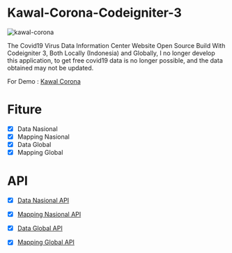 # Kawal-Corona-Codeigniter-3
![kawal-corona](https://user-images.githubusercontent.com/48532204/172811169-4b9a458f-37d9-46c6-b5d0-b4f66ec3a2d8.png)

The Covid19 Virus Data Information Center Website Open Source Build With Codeigniter 3, Both Locally (Indonesia) and Globally,
I no longer develop this application, to get free covid19 data is no longer possible, and the data obtained may not be updated.

For Demo : [Kawal Corona](https://kawalcorona19.herokuapp.com/)

# Fiture
- [x] Data Nasional
- [x] Mapping Nasional
- [x] Data Global
- [x] Mapping Global

# API
- [x] [Data Nasional API](https://dekontaminasi.com/api/id/covid19/stats)
- [x] [Mapping Nasional API](https://lintangwisesa.github.io/Indonesia-Covid19-Maps/data/provinsi/all.json)
- [x] [Data Global API](https://api.covid19api.com/world/total)
- [x] [Mapping Global API](https://covid19.mathdro.id/api/confirmed)

